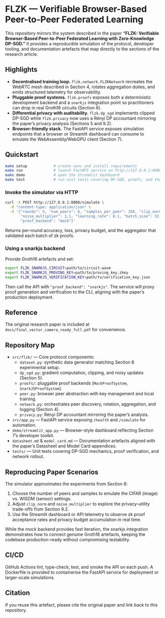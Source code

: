 # FLZK — Verifiable Browser-Based Peer-to-Peer Federated Learning

This repository mirrors the system described in the paper **“FLZK: Verifiable Browser-Based Peer-to-Peer Federated Learning with Zero-Knowledge DP-SGD.”** It provides a reproducible simulation of the protocol, developer tooling, and documentation artefacts that map directly to the sections of the research article.

## Highlights
- **Decentralised training loop.** `flzk.network.FLZKNetwork` recreates the WebRTC mesh described in Section 4, rotates aggregation duties, and emits structured telemetry for observability.
- **Pluggable proof systems.** `flzk.proofs` exposes both a deterministic development backend and a `snarkjs` integration point so practitioners can drop in real Groth16 circuits (Section 6).
- **Differential privacy with auditability.** `flzk.dp_sgd` implements clipped DP-SGD while `flzk.privacy` now uses a Rényi DP accountant mirroring the paper’s privacy analysis (Sections 5 and 9.2).
- **Browser-friendly stack.** The FastAPI service exposes simulation endpoints that a browser or Streamlit dashboard can consume to emulate the WebAssembly/WebGPU client (Section 7).

## Quickstart
```bash
make setup            # create venv and install requirements
make run              # launch FastAPI service on http://127.0.0.1:8000
make demo             # open the Streamlit dashboard
make test             # run unit tests covering DP-SGD, proofs, and the network
```

### Invoke the simulator via HTTP
```bash
curl -X POST http://127.0.0.1:8000/simulate \
  -H "content-type: application/json" \
  -d '{"rounds": 5, "num_peers": 6, "samples_per_peer": 256, "clip_norm": 1.0,
       "noise_multiplier": 1.1, "learning_rate": 0.1, "batch_size": 32, "num_features": 8,
       "proof_backend": "mock"}'
```
Returns per-round accuracy, loss, privacy budget, and the aggregator that validated each batch of zk proofs.

### Using a snarkjs backend
Provide Groth16 artefacts and set:
```bash
export FLZK_SNARKJS_CIRCUIT=path/to/circuit.wasm
export FLZK_SNARKJS_PROVING_KEY=path/to/proving_key.zkey
export FLZK_SNARKJS_VERIFICATION_KEY=path/to/verification_key.json
```
Then call the API with `"proof_backend": "snarkjs"`. The service will proxy proof generation and verification to the CLI, aligning with the paper’s production deployment.

## Reference
The original research paper is included at `docs/final_vector_camera_ready_full.pdf` for convenience.

## Repository Map
- `src/flzk/` — Core protocol components:
  - `dataset.py`: synthetic data generator matching Section 8 experimental setup.
  - `dp_sgd.py`: gradient computation, clipping, and noisy updates (Section 5).
  - `proofs/`: pluggable proof backends (`MockProofSystem`, `SnarkJSProofSystem`).
  - `peer.py`: browser peer abstraction with key management and local training.
  - `network.py`: orchestrates peer discovery, rotation, aggregation, and logging (Section 4).
  - `privacy.py`: Rényi DP accountant mirroring the paper’s analysis.
- `src/app.py` — FastAPI service exposing `/health` and `/simulate` for automation.
- `demo/streamlit_app.py` — Browser-style dashboard reflecting Section 7’s developer toolkit.
- `datasheet.md` & `model_card.md` — Documentation artefacts aligned with the paper’s Datasheet and Model Card appendices.
- `tests/` — Unit tests covering DP-SGD mechanics, proof verification, and network rollout.

## Reproducing Paper Scenarios
The simulator approximates the experiments from Section 8:
1. Choose the number of peers and samples to emulate the CIFAR (image) vs. WISDM (sensor) settings.
2. Adjust `clip_norm` and `noise_multiplier` to explore the privacy–utility trade-offs from Section 9.2.
3. Use the Streamlit dashboard or API telemetry to observe zk proof acceptance rates and privacy budget accumulation in real time.

While the mock backend provides fast iteration, the snarkjs integration demonstrates how to connect genuine Groth16 artefacts, keeping the codebase production-ready without compromising testability.

## CI/CD
GitHub Actions lint, type-check, test, and smoke the API on each push. A Dockerfile is provided to containerise the FastAPI service for deployment or larger-scale simulations.

## Citation
If you reuse this artefact, please cite the original paper and link back to this repository.
